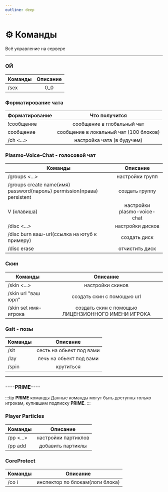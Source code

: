 ```yaml
---
outline: deep
---
```


# ⚙️ Команды
Всё управление на сервере

---

### ОЙ
| Команды | Описание |
|---------|:--------:|
| /sex    |   0_0    |

### Форматирование чата
| Форматирование |             Что получится              |
|----------------|:--------------------------------------:|
| !сообщение     |       сообщение в глобальный чат       |
| сообщение      | сообщение в локальный чат (100 блоков) |
| /ch <...>      |       настройка чата (в будучем)       |

### Plasmo-Voice-Chat - голосовой чат
| Команды                                                                |          Описание           |
|------------------------------------------------------------------------|:---------------------------:|
| /groups <...>                                                          |       настройки групп       |
| /groups create name(имя) password(пароль) permission(права) persistent |       создать группу        |
| V (клавиша)                                                            | настройки plasmo-voice-chat |
| /disc <...>                                                            |      настройки дисков       |
| /disc burn ваш-url(ссылка на ютуб к примеру)                           |        создать диск         |
| /disc erase                                                            |       отчистить диск        |

### Скин
| Команды              |                     Описание                      |
|----------------------|:-------------------------------------------------:|
| /skin <...>          |                 настройки скинов                  |
| /skin url "ваш юрл"  |            создать скин с помощью url             |
| /skin set имя-игрока | создать скин с помощью ЛИЦЕНЗИОННОГО ИМЕНИ ИГРОКА |

### Gsit - позы
| Команды |         Описание         |
|---------|:------------------------:|
| /sit    | сесть на обьект под вами |
| /lay    | лечь на обьект под вами  |
| /spin   |        крутиться         |

---
### ----PRIME----
:::tip **PRIME** команды
Данные команды могут быть доступны только игрокам, купившим подписку **PRIME**.
:::

### Player Particles
| Команды    |      Описание       |
|------------|:-------------------:|
| /pp <...>  | настройки партиклов |
| /pp add    |  добавить партиклы  |

### CoreProtect
| Команды |            Описание             |
|---------|:-------------------------------:|
| /co i   | инспектор по блокам(логи блока) |

